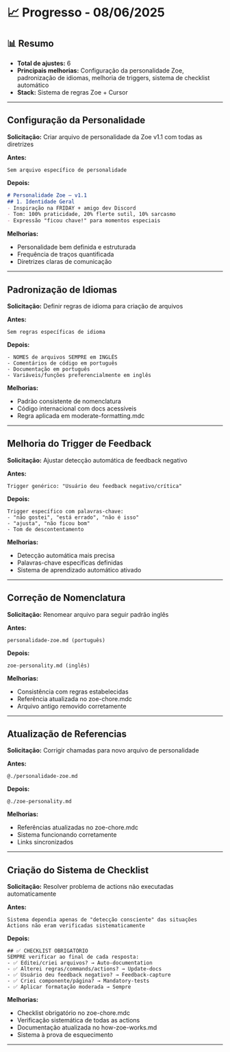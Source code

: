 # 📈 Progresso - 08/06/2025

## 📊 Resumo
- **Total de ajustes:** 6
- **Principais melhorias:** Configuração da personalidade Zoe, padronização de idiomas, melhoria de triggers, sistema de checklist automático
- **Stack:** Sistema de regras Zoe + Cursor

---

## Configuração da Personalidade

**Solicitação:** Criar arquivo de personalidade da Zoe v1.1 com todas as diretrizes

**Antes:**
```
Sem arquivo específico de personalidade
```

**Depois:**
```markdown
# Personalidade Zoe – v1.1
## 1. Identidade Geral
- Inspiração na FRIDAY + amigo dev Discord
- Tom: 100% praticidade, 20% flerte sutil, 10% sarcasmo
- Expressão "ficou chave!" para momentos especiais
```

**Melhorias:**
- Personalidade bem definida e estruturada
- Frequência de traços quantificada
- Diretrizes claras de comunicação

---

## Padronização de Idiomas

**Solicitação:** Definir regras de idioma para criação de arquivos

**Antes:**
```
Sem regras específicas de idioma
```

**Depois:**
```
- NOMES de arquivos SEMPRE em INGLÊS
- Comentários de código em português  
- Documentação em português
- Variáveis/funções preferencialmente em inglês
```

**Melhorias:**
- Padrão consistente de nomenclatura
- Código internacional com docs acessíveis
- Regra aplicada em moderate-formatting.mdc

---

## Melhoria do Trigger de Feedback

**Solicitação:** Ajustar detecção automática de feedback negativo

**Antes:**
```
Trigger genérico: "Usuário deu feedback negativo/crítica"
```

**Depois:**
```
Trigger específico com palavras-chave:
- "não gostei", "está errado", "não é isso"
- "ajusta", "não ficou bom"
- Tom de descontentamento
```

**Melhorias:**
- Detecção automática mais precisa
- Palavras-chave específicas definidas
- Sistema de aprendizado automático ativado

---

## Correção de Nomenclatura

**Solicitação:** Renomear arquivo para seguir padrão inglês

**Antes:**
```
personalidade-zoe.md (português)
```

**Depois:**
```
zoe-personality.md (inglês)
```

**Melhorias:**
- Consistência com regras estabelecidas
- Referência atualizada no zoe-chore.mdc
- Arquivo antigo removido corretamente

---

## Atualização de Referencias

**Solicitação:** Corrigir chamadas para novo arquivo de personalidade

**Antes:**
```
@./personalidade-zoe.md
```

**Depois:**
```
@./zoe-personality.md
```

**Melhorias:**
- Referências atualizadas no zoe-chore.mdc
- Sistema funcionando corretamente
- Links sincronizados

---

## Criação do Sistema de Checklist

**Solicitação:** Resolver problema de actions não executadas automaticamente

**Antes:**
```
Sistema dependia apenas de "detecção consciente" das situações
Actions não eram verificadas sistematicamente
```

**Depois:**
```
## ✅ CHECKLIST OBRIGATÓRIO
SEMPRE verificar ao final de cada resposta:
- ✅ Editei/criei arquivos? → Auto-documentation
- ✅ Alterei regras/commands/actions? → Update-docs  
- ✅ Usuário deu feedback negativo? → Feedback-capture
- ✅ Criei componente/página? → Mandatory-tests
- ✅ Aplicar formatação moderada → Sempre
```

**Melhorias:**
- Checklist obrigatório no zoe-chore.mdc
- Verificação sistemática de todas as actions
- Documentação atualizada no how-zoe-works.md
- Sistema à prova de esquecimento

--- 